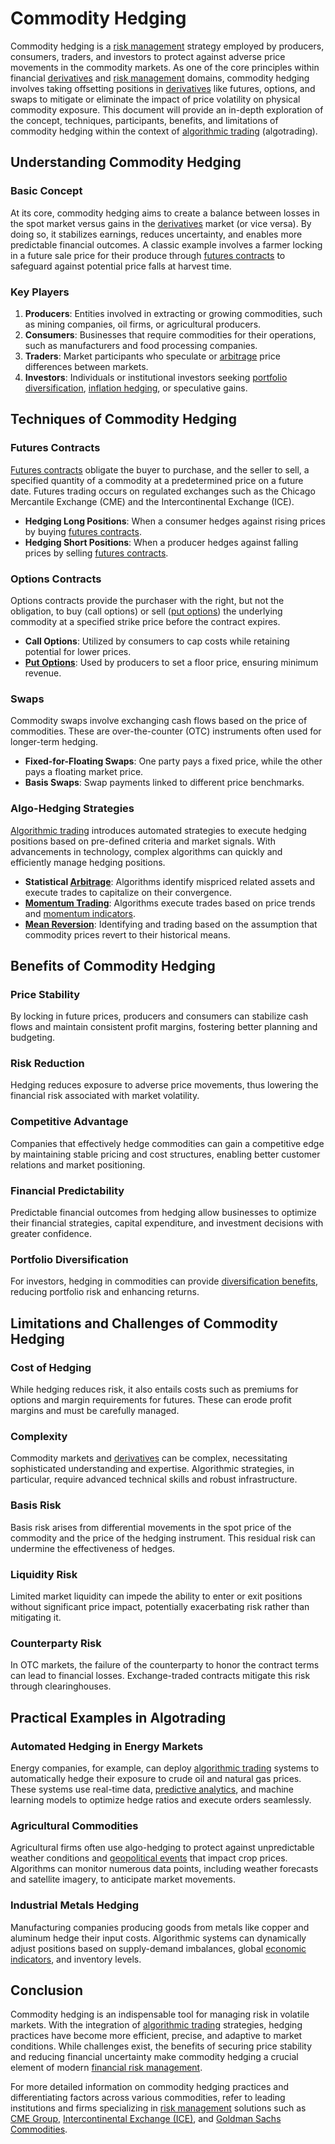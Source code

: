 # Commodity Hedging

Commodity hedging is a [risk management](../r/risk_management.md) strategy employed by producers, consumers, traders, and investors to protect against adverse price movements in the commodity markets. As one of the core principles within financial [derivatives](../d/derivatives.md) and [risk management](../r/risk_management.md) domains, commodity hedging involves taking offsetting positions in [derivatives](../d/derivatives.md) like futures, options, and swaps to mitigate or eliminate the impact of price volatility on physical commodity exposure. This document will provide an in-depth exploration of the concept, techniques, participants, benefits, and limitations of commodity hedging within the context of [algorithmic trading](../a/algorithmic_trading.md) (algotrading).

## Understanding Commodity Hedging

### Basic Concept

At its core, commodity hedging aims to create a balance between losses in the spot market versus gains in the [derivatives](../d/derivatives.md) market (or vice versa). By doing so, it stabilizes earnings, reduces uncertainty, and enables more predictable financial outcomes. A classic example involves a farmer locking in a future sale price for their produce through [futures contracts](../f/futures_contracts.md) to safeguard against potential price falls at harvest time.

### Key Players

1. **Producers**: Entities involved in extracting or growing commodities, such as mining companies, oil firms, or agricultural producers.
2. **Consumers**: Businesses that require commodities for their operations, such as manufacturers and food processing companies.
3. **Traders**: Market participants who speculate or [arbitrage](../a/arbitrage.md) price differences between markets.
4. **Investors**: Individuals or institutional investors seeking [portfolio diversification](../p/portfolio_diversification.md), [inflation hedging](../i/inflation_hedging.md), or speculative gains.

## Techniques of Commodity Hedging

### Futures Contracts

[Futures contracts](../f/futures_contracts.md) obligate the buyer to purchase, and the seller to sell, a specified quantity of a commodity at a predetermined price on a future date. Futures trading occurs on regulated exchanges such as the Chicago Mercantile Exchange (CME) and the Intercontinental Exchange (ICE).

- **Hedging Long Positions**: When a consumer hedges against rising prices by buying [futures contracts](../f/futures_contracts.md).
- **Hedging Short Positions**: When a producer hedges against falling prices by selling [futures contracts](../f/futures_contracts.md).

### Options Contracts

Options contracts provide the purchaser with the right, but not the obligation, to buy (call options) or sell ([put options](../p/put_options.md)) the underlying commodity at a specified strike price before the contract expires.

- **Call Options**: Utilized by consumers to cap costs while retaining potential for lower prices.
- **[Put Options](../p/put_options.md)**: Used by producers to set a floor price, ensuring minimum revenue.

### Swaps

Commodity swaps involve exchanging cash flows based on the price of commodities. These are over-the-counter (OTC) instruments often used for longer-term hedging.

- **Fixed-for-Floating Swaps**: One party pays a fixed price, while the other pays a floating market price.
- **Basis Swaps**: Swap payments linked to different price benchmarks.

### Algo-Hedging Strategies

[Algorithmic trading](../a/algorithmic_trading.md) introduces automated strategies to execute hedging positions based on pre-defined criteria and market signals. With advancements in technology, complex algorithms can quickly and efficiently manage hedging positions.

- **Statistical [Arbitrage](../a/arbitrage.md)**: Algorithms identify mispriced related assets and execute trades to capitalize on their convergence.
- **[Momentum Trading](../m/momentum_trading.md)**: Algorithms execute trades based on price trends and [momentum indicators](../m/momentum_indicators.md).
- **[Mean Reversion](../m/mean_reversion.md)**: Identifying and trading based on the assumption that commodity prices revert to their historical means.

## Benefits of Commodity Hedging

### Price Stability

By locking in future prices, producers and consumers can stabilize cash flows and maintain consistent profit margins, fostering better planning and budgeting.

### Risk Reduction

Hedging reduces exposure to adverse price movements, thus lowering the financial risk associated with market volatility.

### Competitive Advantage

Companies that effectively hedge commodities can gain a competitive edge by maintaining stable pricing and cost structures, enabling better customer relations and market positioning.

### Financial Predictability

Predictable financial outcomes from hedging allow businesses to optimize their financial strategies, capital expenditure, and investment decisions with greater confidence.

### Portfolio Diversification

For investors, hedging in commodities can provide [diversification benefits](../d/diversification_benefits.md), reducing portfolio risk and enhancing returns.

## Limitations and Challenges of Commodity Hedging

### Cost of Hedging

While hedging reduces risk, it also entails costs such as premiums for options and margin requirements for futures. These can erode profit margins and must be carefully managed.

### Complexity

Commodity markets and [derivatives](../d/derivatives.md) can be complex, necessitating sophisticated understanding and expertise. Algorithmic strategies, in particular, require advanced technical skills and robust infrastructure.

### Basis Risk

Basis risk arises from differential movements in the spot price of the commodity and the price of the hedging instrument. This residual risk can undermine the effectiveness of hedges.

### Liquidity Risk

Limited market liquidity can impede the ability to enter or exit positions without significant price impact, potentially exacerbating risk rather than mitigating it.

### Counterparty Risk

In OTC markets, the failure of the counterparty to honor the contract terms can lead to financial losses. Exchange-traded contracts mitigate this risk through clearinghouses.

## Practical Examples in Algotrading

### Automated Hedging in Energy Markets

Energy companies, for example, can deploy [algorithmic trading](../a/algorithmic_trading.md) systems to automatically hedge their exposure to crude oil and natural gas prices. These systems use real-time data, [predictive analytics](../p/predictive_analytics.md), and machine learning models to optimize hedge ratios and execute orders seamlessly.

### Agricultural Commodities

Agricultural firms often use algo-hedging to protect against unpredictable weather conditions and [geopolitical events](../g/geopolitical_events.md) that impact crop prices. Algorithms can monitor numerous data points, including weather forecasts and satellite imagery, to anticipate market movements.

### Industrial Metals Hedging

Manufacturing companies producing goods from metals like copper and aluminum hedge their input costs. Algorithmic systems can dynamically adjust positions based on supply-demand imbalances, global [economic indicators](../e/economic_indicators.md), and inventory levels.

## Conclusion

Commodity hedging is an indispensable tool for managing risk in volatile markets. With the integration of [algorithmic trading](../a/algorithmic_trading.md) strategies, hedging practices have become more efficient, precise, and adaptive to market conditions. While challenges exist, the benefits of securing price stability and reducing financial uncertainty make commodity hedging a crucial element of modern [financial risk management](../f/financial_risk_management.md).

For more detailed information on commodity hedging practices and differentiating factors across various commodities, refer to leading institutions and firms specializing in [risk management](../r/risk_management.md) solutions such as [CME Group](https://www.cmegroup.com/), [Intercontinental Exchange (ICE)](https://www.intercontinentalexchange.com/), and [Goldman Sachs Commodities](https://www.goldmansachs.com/what-we-do/trading/commodities/index.html).